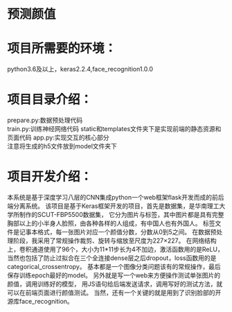 # 预测颜值

# 项目所需要的环境：
python3.6及以上，keras2.2.4,face_recognition1.0.0
# 项目目录介绍：
prepare.py:数据预处理代码  
train.py:训练神经网络代码
static和templates文件夹下是实现前端的静态资源和页面代码
app.py:实现交互的核心部分  
注意将生成的h5文件放到model文件夹下

# 项目开发介绍：
本系统是基于深度学习八层的CNN集成python一个web框架flask开发而成的前后端分离系统。
该项目是基于Keras框架开发的项目，首先是数据集，是华南理工大学所制作的SCUT-FBP5500数据集，
它分为图片与标签，其中图片都是具有完整胸部以上的小半身人脸照，由各种各样的人组成，有中国人也有外国人。
标签文件是记事本格式，每一张图片对应一个颜值分数，分数从0到5之间。
在数据预处理阶段，我采用了常规操作裁剪、旋转与缩放至尺度为227×227。
在网络结构上，卷积通道使用了96个，大小为11*11步长为4不加边，激活函数用的是ReLU，
当然也包括了防止过拟合在三个全连接dense层之后dropout，loss函数用的是categorical_crossentropy。
基本都是一个图像分类问题该有的常规操作，最后保存训练epoch最好的model。
另外就是写一个web来方便操作测试单张图片的颜值，调用训练好的模型，
用JS语句给后端发送请求，调用写好的测试方法，就可以在前端页面进行颜值测试。
当然，还有一个关键的就是用到了识别脸部的开源库face_recognition。

